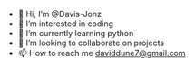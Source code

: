 - 👋 Hi, I’m @Davis-Jonz
- 👀 I’m interested in coding
- 🌱 I’m currently learning python
- 💞️ I’m looking to collaborate on projects
- 📫 How to reach me daviddune7@gmail.com

<!---
Davis-Jonz/Davis-Jonz is a ✨ special ✨ repository because its `README.md` (this file) appears on your GitHub profile.
You can click the Preview link to take a look at your changes.
--->
